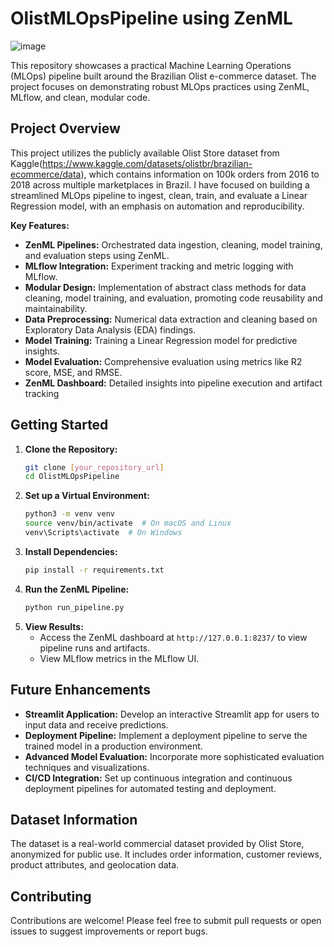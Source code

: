 # OlistMLOpsPipeline using ZenML 

![image](https://github.com/user-attachments/assets/c96ce926-8868-48d3-9cde-75288aa65022)


This repository showcases a practical Machine Learning Operations (MLOps) pipeline built around the Brazilian Olist e-commerce dataset. The project focuses on demonstrating robust MLOps practices using ZenML, MLflow, and clean, modular code.

## Project Overview

This project utilizes the publicly available Olist Store dataset from Kaggle(https://www.kaggle.com/datasets/olistbr/brazilian-ecommerce/data), which contains information on 100k orders from 2016 to 2018 across multiple marketplaces in Brazil. I have focused on building a streamlined MLOps pipeline to ingest, clean, train, and evaluate a Linear Regression model, with an emphasis on automation and reproducibility.

**Key Features:**

* **ZenML Pipelines:** Orchestrated data ingestion, cleaning, model training, and evaluation steps using ZenML.
* **MLflow Integration:** Experiment tracking and metric logging with MLflow.
* **Modular Design:** Implementation of abstract class methods for data cleaning, model training, and evaluation, promoting code reusability and maintainability.
* **Data Preprocessing:** Numerical data extraction and cleaning based on Exploratory Data Analysis (EDA) findings.
* **Model Training:** Training a Linear Regression model for predictive insights.
* **Model Evaluation:** Comprehensive evaluation using metrics like R2 score, MSE, and RMSE.
* **ZenML Dashboard:** Detailed insights into pipeline execution and artifact tracking

## Getting Started

1.  **Clone the Repository:**
    ```bash
    git clone [your_repository_url]
    cd OlistMLOpsPipeline
    ```
2.  **Set up a Virtual Environment:**
    ```bash
    python3 -m venv venv
    source venv/bin/activate  # On macOS and Linux
    venv\Scripts\activate  # On Windows
    ```
3.  **Install Dependencies:**
    ```bash
    pip install -r requirements.txt
    ```
4.  **Run the ZenML Pipeline:**
    ```bash
    python run_pipeline.py
    ```
5.  **View Results:**
    * Access the ZenML dashboard at `http://127.0.0.1:8237/` to view pipeline runs and artifacts.
    * View MLflow metrics in the MLflow UI.

## Future Enhancements

* **Streamlit Application:** Develop an interactive Streamlit app for users to input data and receive predictions.
* **Deployment Pipeline:** Implement a deployment pipeline to serve the trained model in a production environment.
* **Advanced Model Evaluation:** Incorporate more sophisticated evaluation techniques and visualizations.
* **CI/CD Integration:** Set up continuous integration and continuous deployment pipelines for automated testing and deployment.

## Dataset Information

The dataset is a real-world commercial dataset provided by Olist Store, anonymized for public use. It includes order information, customer reviews, product attributes, and geolocation data.

## Contributing

Contributions are welcome! Please feel free to submit pull requests or open issues to suggest improvements or report bugs.
